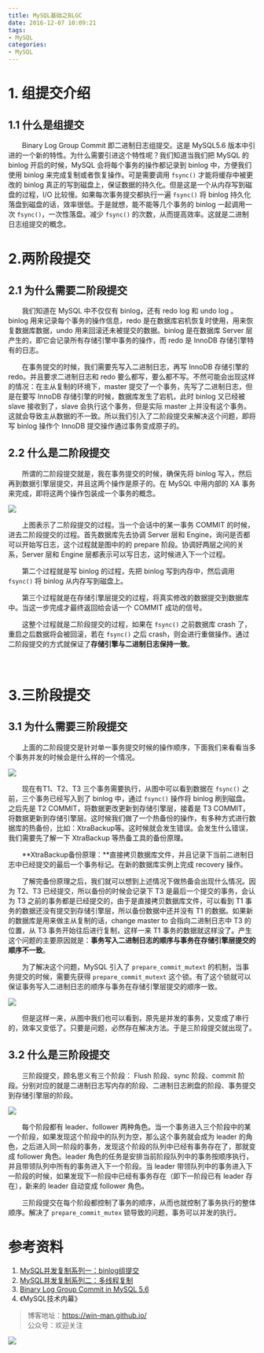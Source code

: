 ```yaml
---
title: MySQL基础之BLGC
date: 2016-12-07 10:09:21
tags:
- MySQL
categories:
- MySQL
---
```

# 1. 组提交介绍

## 1.1 什么是组提交

　　Binary Log Group Commit 即二进制日志组提交。这是 MySQL5.6 版本中引进的一个新的特性。为什么需要引进这个特性呢？我们知道当我们把 MySQL 的 binlog 开启的时候，MySQL 会将每个事务的操作都记录到 binlog 中，方便我们使用 binlog 来完成复制或者恢复操作。可是需要调用 `fsync()` 才能将缓存中被更改的 binlog 真正的写到磁盘上，保证数据的持久化。但是这是一个从内存写到磁盘的过程，I/O 比较慢。如果每次事务提交都执行一遍 `fsync()` 将 binlog 持久化落盘到磁盘的话，效率很低。于是就想，能不能等几个事务的 binlog 一起调用一次 `fsync()`，一次性落盘。减少 `fsync()` 的次数，从而提高效率。这就是二进制日志组提交的概念。

# 2.两阶段提交

## 2.1 为什么需要二阶段提交

　　我们知道在 MySQL 中不仅仅有 binlog，还有 redo log 和 undo log 。binlog 用来记录每个事务的操作信息，redo 是在数据库宕机恢复时使用，用来恢复数据库数据，undo 用来回滚还未被提交的数据。binlog 是在数据库 Server 层产生的，即它会记录所有存储引擎中事务的操作，而 redo 是 InnoDB 存储引擎特有的日志。

　　在事务提交的时候，我们需要先写入二进制日志，再写 InnoDB 存储引擎的 redo。并且要求二进制日志和 redo 要么都写，要么都不写。不然可能会出现这样的情况：在主从复制的环境下，master 提交了一个事务，先写了二进制日志，但是在要写 InnoDB 存储引擎的时候，数据库发生了宕机，此时 binlog 又已经被 slave 接收到了，slave 会执行这个事务，但是实际 master 上并没有这个事务。这就会导致主从数据的不一致。所以我们引入了二阶段提交来解决这个问题，即将写 binlog 操作个 InnoDB 提交操作通过事务变成原子的。

## 2.2 什么是二阶段提交

　　所谓的二阶段提交就是，我在事务提交的时候，确保先将 binlog 写入，然后再到数据引擎层提交，并且这两个操作是原子的。在 MySQL 中用内部的 XA 事务来完成，即将这两个操作包装成一个事务的概念。

![](http://oc4wmeyj8.bkt.clouddn.com/%E4%BA%8C%E9%98%B6%E6%AE%B5%E6%8F%90%E4%BA%A4.png)

　　上图表示了二阶段提交的过程。当一个会话中的某一事务 COMMIT 的时候，进去二阶段提交的过程。首先数据库先去协调 Server 层和 Engine，询问是否都可以开始写日志，这个过程就是图中的的 prepare 阶段。协调好两层之间的关系，Server 层和 Engine 层都表示可以写日志，这时候进入下一个过程。

　　第二个过程就是写 binlog 的过程，先把 binlog 写到内存中，然后调用 `fsync()` 将 binlog 从内存写到磁盘上。

　　第三个过程就是在存储引擎层提交的过程，将真实修改的数据提交到数据库中。当这一步完成才最终返回给会话一个 COMMIT 成功的信号。

　　这整个过程就是二阶段提交的过程，如果在 `fsync()` 之前数据库 crash 了，重启之后数据将会被回滚，若在 `fsync()` 之后 crash，则会进行重做操作。通过二阶段提交的方式就保证了**存储引擎与二进制日志保持一致**。

　　 
# 3.三阶段提交

## 3.1 为什么需要三阶段提交

　　上面的二阶段提交是针对单一事务提交时候的操作顺序，下面我们来看看当多个事务并发的时候会是什么样的一个情况。

![](http://oc4wmeyj8.bkt.clouddn.com/%E4%BA%8C%E9%98%B6%E6%AE%B5%E5%B9%B6%E5%8F%91.png)

　　现在有T1、T2、T3 三个事务需要执行，从图中可以看到数据在 `fsync()` 之前，三个事务已经写入到了 binlog 中，通过 `fsync()` 操作将 binlog 刷到磁盘。之后先是 T2 COMMIT，将数据更改更新到存储引擎层，接着是 T3 COMMIT，将数据更新到存储引擎层。这时候我们做了一个热备份的操作，有多种方式进行数据库的热备份，比如：XtraBackup等。这时候就会发生错误。会发生什么错误，我们需要先了解一下 XtraBackup 等热备工具的备份原理。

　　**XtraBackup备份原理：**直接拷贝数据库文件，并且记录下当前二进制日志中已经提交的最后一个事务标记。在新的数据库实例上完成 recovery 操作。

　　了解完备份原理之后，我们就可以想到上述情况下做热备会出现什么情况。因为 T2、T3 已经提交，所以备份的时候会记录下 T3 是最后一个提交的事务，会认为 T3 之前的事务都是已经提交的，由于是直接拷贝数据库文件，可以看到 T1 事务的数据还没有提交到存储引擎层，所以备份数据中还并没有 T1 的数据。如果新的数据库是用来做主从复制的话，change master to 会指向二进制日志中 T3 的位置，从 T3 事务开始往后进行复制，这样一来 T1 事务的数据就这样没了。产生这个问题的主要原因就是：**事务写入二进制日志的顺序与事务在存储引擎层提交的顺序不一致**。

　　为了解决这个问题，MySQL 引入了 `prepare_commit_mutext` 的机制，当事务提交的时候，需要先获得 `prepare_commit_mutext` 这个锁。有了这个锁就可以保证事务写入二进制日志的顺序与事务在存储引擎层提交的顺序一致。

![](http://oc4wmeyj8.bkt.clouddn.com/prepare_commit_mutex.png)

　　但是这样一来，从图中我们也可以看到，原先是并发的事务，又变成了串行的，效率又变低了。只要是问题，必然存在解决方法。于是三阶段提交就出现了。

## 3.2 什么是三阶段提交


　　三阶段提交，顾名思义有三个阶段： Flush 阶段、sync 阶段、commit 阶段。分别对应的就是二进制日志写内存的阶段、二进制日志刷盘的阶段、事务提交到存储引擎层的阶段。

![](http://oc4wmeyj8.bkt.clouddn.com/%E4%B8%89%E9%98%B6%E6%AE%B5%E6%8F%90%E4%BA%A4.png)

　　每个阶段都有 leader、follower 两种角色。当一个事务进入三个阶段中的某一个阶段，如果发现这个阶段中的队列为空，那么这个事务就会成为 leader 的角色，之后进入同一阶段的事务，发现这个阶段的队列中已经有事务存在了，那就变成 follower 角色。leader 角色的任务是安排当前阶段队列中的事务按顺序执行，并且带领队列中所有的事务进入下一个阶段。当 leader 带领队列中的事务进入下一阶段的时候，如果发现下一阶段中已经有事务存在（即下一阶段已有 leader 存在），新来的 leader 自动变成 follower 角色。

　　三阶段提交在每个阶段都控制了事务的顺序，从而也就控制了事务执行的整体顺序。解决了 `prepare_commit_mutex` 锁导致的问题，事务可以并发的执行。



# 参考资料



1. [MySQL并发复制系列一：binlog组提交 ](http://blog.itpub.net/28218939/viewspace-1975809/)
2. [MySQL并发复制系列二：多线程复制](http://blog.itpub.net/28218939/viewspace-1975822/)
3. [Binary Log Group Commit in MySQL 5.6](http://mysqlmusings.blogspot.jp/2012/06/binary-log-group-commit-in-mysql-56.html)
4. 《MySQL技术内幕》


> 博客地址：https://win-man.github.io/  
> 公众号：欢迎关注  

![](https://user-gold-cdn.xitu.io/2018/8/16/165435ce71d2b88b?w=258&h=258&f=jpeg&s=26568)
